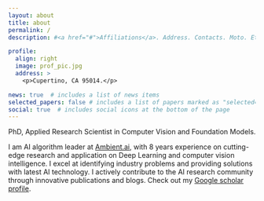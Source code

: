 ```yaml
---
layout: about
title: about
permalink: /
description: #<a href="#">Affiliations</a>. Address. Contacts. Moto. Etc.

profile:
  align: right
  image: prof_pic.jpg
  address: >
    <p>Cupertino, CA 95014.</p>

news: true  # includes a list of news items
selected_papers: false # includes a list of papers marked as "selected={true}"
social: true  # includes social icons at the bottom of the page
---
```


<!-- I am a Applied Research Scientist at [Ambient.ai](https://ambient.ai), specializing in Deep Learning and woking on computer vision intelligence to prevent security incidents! I research and build core components of Ambient system related to multimodals (image and text components), temporal processes (trajectory prediction/generation),  generative models, object detection and so on. -->

<!-- I got a PhD in the Department of Statistics at the -->
<!-- University of Wisconsin - Madison. Check my publications [here](/publications/). -->

<!-- and research statement [here](/assets/pdf/jurijs_research_statement_likecv.pdf). -->
<!-- My main research focus is on statistical  -->
<!-- and computational aspects of temporal data analysis and deep probabilistic -->
<!-- models in different areas, including computer vision and particularly -->
<!-- Brain Imaging.  -->

<!-- Check out my publications in the "Publications" tab.  -->

<!-- I'm looking for a full-time position as MLE/Applied Scientist starting at 2023! If you are interested, feel free to contact me. -->

<!-- Jurijs Nazarovs -->
PhD, Applied Research Scientist in Computer Vision and Foundation Models.

I am AI algorithm leader at [Ambient.ai](https://ambient.ai), with 8 years experience on cutting-edge research and application on Deep Learning and computer vision intelligence. I excel at identifying industry problems and providing solutions with latest AI technology. I actively contribute to the AI research community through innovative publications and blogs. Check out my [Google scholar profile](https://scholar.google.com/citations?user=7V-JmgIAAAAJ).
<!-- publications [here](/publications/).  -->
